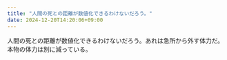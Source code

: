 ```yaml
---
title: "人間の死との距離が数値化できるわけないだろう。"
date: 2024-12-20T14:20:06+09:00
---
```

人間の死との距離が数値化できるわけないだろう。あれは急所から外す体力だ。本物の体力は別に減っている。
